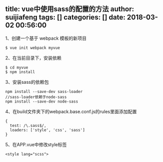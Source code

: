 title: vue中使用sass的配置的方法
author: suijiafeng
tags: []
categories: []
date: 2018-03-02 00:56:00
---

1、创建一个基于 webpack 模板的新项目

	$ vue init webpack myvue

2、在当前目录下，安装依赖

	$ cd myvue
	$ npm install

3、安装sass的依赖包

	npm install --save-dev sass-loader
	//sass-loader依赖于node-sass
	npm install --save-dev node-sass

4、在build文件夹下的webpack.base.conf.js的rules里面添加配置

	{
	  test: /\.sass$/,
	  loaders: ['style', 'css', 'sass']
	}

5、在APP.vue中修改style标签

	<style lang="scss">